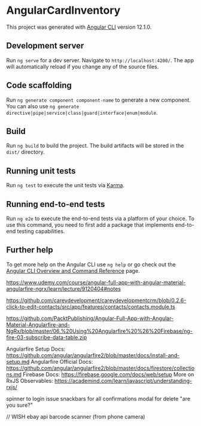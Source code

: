# AngularCardInventory

This project was generated with [Angular CLI](https://github.com/angular/angular-cli) version 12.1.0.

## Development server

Run `ng serve` for a dev server. Navigate to `http://localhost:4200/`. The app will automatically reload if you change any of the source files.

## Code scaffolding

Run `ng generate component component-name` to generate a new component. You can also use `ng generate directive|pipe|service|class|guard|interface|enum|module`.

## Build

Run `ng build` to build the project. The build artifacts will be stored in the `dist/` directory.

## Running unit tests

Run `ng test` to execute the unit tests via [Karma](https://karma-runner.github.io).

## Running end-to-end tests

Run `ng e2e` to execute the end-to-end tests via a platform of your choice. To use this command, you need to first add a package that implements end-to-end testing capabilities.

## Further help

To get more help on the Angular CLI use `ng help` or go check out the [Angular CLI Overview and Command Reference](https://angular.io/cli) page.

https://www.udemy.com/course/angular-full-app-with-angular-material-angularfire-ngrx/learn/lecture/9120404#notes

https://github.com/careydevelopment/careydevelopmentcrm/blob/0.2.6-click-to-edit-contacts/src/app/features/contacts/contacts.module.ts

https://github.com/PacktPublishing/Angular-Full-App-with-Angular-Material-Angularfire-and-NgRx/blob/master/06.%20Using%20Angularfire%20%26%20Firebase/ng-fire-03-subscribe-data-table.zip

Angularfire Setup Docs: https://github.com/angular/angularfire2/blob/master/docs/install-and-setup.md
Angularfire Official Docs: https://github.com/angular/angularfire2/blob/master/docs/firestore/collections.md
Firebase Docs: https://firebase.google.com/docs/web/setup
More on RxJS Observables: https://academind.com/learn/javascript/understanding-rxjs/

spinner to login issue
snackbars for all confirmations
modal for delete "are you sure?"

// WISH
ebay api
barcode scanner (from phone camera)

